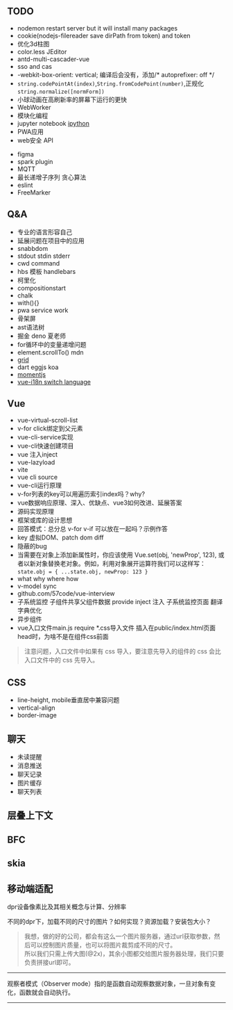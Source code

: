 
## TODO
* nodemon restart server but it will install many packages
* cookie(nodejs-filereader save dirPath from token) and token
* 优化3d柱图
* color.less JEditor
* antd-multi-cascader-vue
* sso and cas
*  -webkit-box-orient: vertical;  编译后会没有，添加/* autoprefixer: off */
[](https://www.bryanbraun.com/checkboxland/docs/demos/webcam-test/)
* `string.codePointAt(index)`,`String.fromCodePoint(number)`,正规化`string.normalize([normForm])`
* 小球动画在高刷新率的屏幕下运行的更快
* WebWorker
* 模块化编程
* jupyter notebook [ipython](https://ipython.org/)
* PWA应用
* web安全 API
- figma
- spark plugin  
- MQTT
- 最长递增子序列 贪心算法
- eslint
- FreeMarker

## Q&A
- 专业的语言形容自己
- 延展问题在项目中的应用
- snabbdom
- stdout stdin stderr
- cwd command
- hbs 模板 handlebars
- 柯里化
- compositionstart
- chalk
- with(){}
- pwa service work
- 骨架屏
- ast语法树
- 掘金 deno 夏老师
- for循环中的变量递增问题
- element.scrollTo() mdn
- [grid](https://www.joomlashack.com/blog/tutorials/center-and-align-items-in-css-grid/)
- dart eggjs koa
- [momentjs](https://momentjs.com/docs/#/parsing/string-format/)
- [vue-i18n switch language](https://www.programmersought.com/article/72734289888/)

## Vue
- vue-virtual-scroll-list
- v-for click绑定到父元素
- vue-cli-service实现
- vue-cli快速创建项目
- vue 注入inject
- vue-lazyload
- vite
- vue cli source
- vue-cli运行原理
- v-for列表的key可以用遍历索引index吗？why?
- vue数据响应原理、深入、优缺点、vue3如何改进、延展答案
- 源码实现原理
- 框架或库的设计思想
- 回答模式：总分总 v-for v-if 可以放在一起吗？示例作答
- key 虚拟DOM、patch dom diff
- 隐蔽的bug
- 当需要在对象上添加新属性时，你应该使用 Vue.set(obj, 'newProp', 123), 或者以新对象替换老对象。例如，利用对象展开运算符我们可以这样写：
`state.obj = { ...state.obj, newProp: 123 }`
- what why where how
- v-model sync
- github.com/57code/vue-interview
- 子系统监控 子组件共享父组件数据 provide inject 注入 子系统监控页面 翻译字典优化
- 异步组件
- vue入口文件main.js require *.css导入文件 插入在public/index.html页面head时，为啥不是在组件css前面
> 注意问题，入口文件中如果有 css 导入，要注意先导入的组件的 css 会比入口文件中的 css 先导入。


## CSS
* line-height, mobile垂直居中兼容问题
* vertical-align
* border-image

## 聊天
* 未读提醒
* 消息推送
* 聊天记录
* 图片缓存
* 聊天列表

## 层叠上下文
## BFC
## skia

## 移动端适配

dpr设备像素比及其相关概念与计算、分辨率

不同的dpr下，加载不同的尺寸的图片？如何实现？资源加载？安装包大小？

> 我想，做的好的公司，都会有这么一个图片服务器，通过url获取参数，然后可以控制图片质量，也可以将图片裁剪成不同的尺寸。  
所以我们只需上传大图(@2x)，其余小图都交给图片服务器处理，我们只要负责拼接url即可。

---------------------------------------------

观察者模式（Observer mode）指的是函数自动观察数据对象，一旦对象有变化，函数就会自动执行。

--------------------------------------------